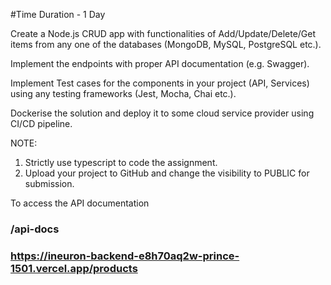 #Time Duration - 1 Day

Create a Node.js CRUD app with functionalities of Add/Update/Delete/Get items from any one of the databases (MongoDB, MySQL, PostgreSQL etc.).

Implement the endpoints with proper API documentation (e.g. Swagger).

Implement Test cases for the components in your project (API, Services) using any testing frameworks (Jest, Mocha, Chai etc.).

Dockerise the solution and deploy it to some cloud service provider using CI/CD pipeline.

NOTE: 
1. Strictly use typescript to code the assignment.
2. Upload your project to GitHub and change the visibility to PUBLIC for submission.

To access the API documentation
### /api-docs

### https://ineuron-backend-e8h70aq2w-prince-1501.vercel.app/products
